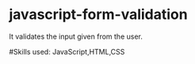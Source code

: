 # javascript-form-validation
It validates the input given from the user.


#Skills used: JavaScript,HTML,CSS
